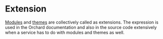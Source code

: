 # Extension

[Modules](Module.md) and [themes](Theme.md) are collectively called as extensions. The expression is used in the Orchard documentation and also in the source code extensively when a service has to do with modules and themes as well.
